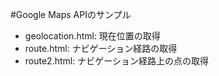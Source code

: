 #Google Maps APIのサンプル

* geolocation.html: 現在位置の取得
* route.html: ナビゲーション経路の取得
* route2.html: ナビゲーション経路上の点の取得
